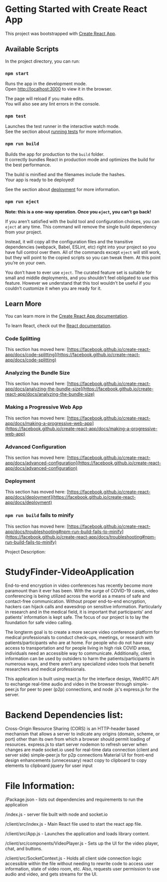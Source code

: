 # Getting Started with Create React App

This project was bootstrapped with [Create React App](https://github.com/facebook/create-react-app).

## Available Scripts

In the project directory, you can run:

### `npm start`

Runs the app in the development mode.\
Open [http://localhost:3000](http://localhost:3000) to view it in the browser.

The page will reload if you make edits.\
You will also see any lint errors in the console.

### `npm test`

Launches the test runner in the interactive watch mode.\
See the section about [running tests](https://facebook.github.io/create-react-app/docs/running-tests) for more information.

### `npm run build`

Builds the app for production to the `build` folder.\
It correctly bundles React in production mode and optimizes the build for the best performance.

The build is minified and the filenames include the hashes.\
Your app is ready to be deployed!

See the section about [deployment](https://facebook.github.io/create-react-app/docs/deployment) for more information.

### `npm run eject`

**Note: this is a one-way operation. Once you `eject`, you can’t go back!**

If you aren’t satisfied with the build tool and configuration choices, you can `eject` at any time. This command will remove the single build dependency from your project.

Instead, it will copy all the configuration files and the transitive dependencies (webpack, Babel, ESLint, etc) right into your project so you have full control over them. All of the commands except `eject` will still work, but they will point to the copied scripts so you can tweak them. At this point you’re on your own.

You don’t have to ever use `eject`. The curated feature set is suitable for small and middle deployments, and you shouldn’t feel obligated to use this feature. However we understand that this tool wouldn’t be useful if you couldn’t customize it when you are ready for it.

## Learn More

You can learn more in the [Create React App documentation](https://facebook.github.io/create-react-app/docs/getting-started).

To learn React, check out the [React documentation](https://reactjs.org/).

### Code Splitting

This section has moved here: [https://facebook.github.io/create-react-app/docs/code-splitting](https://facebook.github.io/create-react-app/docs/code-splitting)

### Analyzing the Bundle Size

This section has moved here: [https://facebook.github.io/create-react-app/docs/analyzing-the-bundle-size](https://facebook.github.io/create-react-app/docs/analyzing-the-bundle-size)

### Making a Progressive Web App

This section has moved here: [https://facebook.github.io/create-react-app/docs/making-a-progressive-web-app](https://facebook.github.io/create-react-app/docs/making-a-progressive-web-app)

### Advanced Configuration

This section has moved here: [https://facebook.github.io/create-react-app/docs/advanced-configuration](https://facebook.github.io/create-react-app/docs/advanced-configuration)

### Deployment

This section has moved here: [https://facebook.github.io/create-react-app/docs/deployment](https://facebook.github.io/create-react-app/docs/deployment)

### `npm run build` fails to minify

This section has moved here: [https://facebook.github.io/create-react-app/docs/troubleshooting#npm-run-build-fails-to-minify](https://facebook.github.io/create-react-app/docs/troubleshooting#npm-run-build-fails-to-minify)

Project Description:

# StudyFinder-VideoApplication
End-to-end encryption in video conferences has recently become more paramount than it ever has been. With the surge of COVID-19 cases, video conferencing is being utilized across the world as a means of safe and contact-free communication. Without proper end-to-end encryption, hackers can hijack calls and eavesdrop on sensitive information. Particularly in research and in the medical field, it is important that participants’ and patients’ information is kept safe. The focus of our project is to lay the foundation for safe video calling.

The longterm goal is to create a more secure video conference platform for medical professionals to conduct check-ups, meetings, or research with patients/participants who are at home. For people who do not have easy access to transportation and for people living in high risk COVID areas, individuals need an accessible way to communicate. Additionally, client information can be used by outsiders to harm the patients/participants in numerous ways, and there aren’t any specialized video tools that benefit researchers and medical professionals.

This application is built using react.js for the interface design, 
WebRTC API to exchange real-time audio and video in the browser
through simple-peer.js for peer to peer (p2p) connections, and node
.js's express.js for the server.

# Backend Dependencies list:
Cross-Origin Resource Sharing (CORS) is an HTTP-header based mechanism that allows a server to indicate any origins (domain, scheme, or port) other than its own from which a browser should permit loading of resources.
express.js to start server
nodemon to refresh server when changes are made
socket.io used for real-time data connection (client and server side)
simple-peer.js for p2p connections
Material UI for front-end design enhancements (unnecessary)
react copy to clipboard to copy elements to clipboard
jquery for user input

# File Information:
/Package.json - lists out dependencies and requirements to run the application

/index.js - server file built with node and socket.io

/client/src/index.js - Main React file used to start the react app
file.

/client/src/App.js - Launches the application and loads library
content.

/client/src/components/VideoPlayer.js - Sets up the UI for the video
player, chat, and buttons.

/client/src/SocketContext.js - Holds all client side connection
logic accessible within the file without needing to rewrite code
to access user information, state of video room, etc. Also, requests
user permission to use audio and video, and gets streams for the UI.
